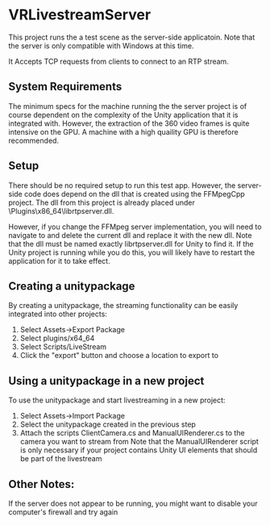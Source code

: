 # VRLivestreamServer

This project runs the a test scene as the server-side applicatoin.
Note that the server is only compatible with Windows at this time.

It Accepts TCP requests from clients to connect to an RTP stream.

## System Requirements

The minimum specs for the machine running the the server project is of course
dependent on the complexity of the Unity application that it is integrated with.
However, the extraction of the 360 video frames is quite intensive on the GPU.
A machine with a high quaility GPU is therefore recommended.

## Setup

There should be no required setup to run this test app.
However, the server-side code does depend on the dll that is created using
the FFMpegCpp project. The dll from this project is already placed
under \Plugins\x86_64\librtpserver.dll.

However, if you change the FFMpeg server implementation, you will need
to navigate to and delete the current dll and replace it with the new dll. Note
that the dll must be named exactly librtpserver.dll for Unity to find it.
If the Unity project is running while you do this, you will likely have to restart
the application for it to take effect.

## Creating a unitypackage

By creating a unitypackage, the streaming functionality can be easily integrated into other projects:

1. Select Assets->Export Package
1. Select plugins/x64_64
1. Select Scripts/LiveStream
1. Click the "export" button and choose a location to export to

## Using a unitypackage in a new project

To use the unitypackage and start livestreaming in a new project:

1. Select Assets->Import Package
1. Select the unitypackage created in the previous step
1. Attach the scripts ClientCamera.cs and ManualUIRenderer.cs to the camera you want to stream from
   Note that the ManualUIRenderer script is only necessary if your project contains Unity UI elements
   that should be part of the livestream

## Other Notes:

If the server does not appear to be running, you might want to disable your computer's firewall
and try again
